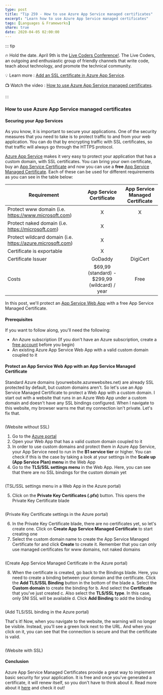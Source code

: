 ```yaml
---
type: post
title: "Tip 259 - How to use Azure App Service managed certificates"
excerpt: "Learn how to use Azure App Service managed certificates"
tags: [Languages & Frameworks]
share: true
date: 2020-04-05 02:00:00
---
```


::: tip 

:fire:  Hold the date. April 9th is the [Live Coders Conference!](https://captcalli.github.io/LiveCodersConf/). The Live Coders, an outgoing and enthusiastic group of friendly channels that write code, teach about technology, and promote the technical community.

:bulb: Learn more : [Add an SSL certificate in Azure App Service](https://docs.microsoft.com/azure/app-service/configure-ssl-certificate?WT.mc_id=docs-azuredevtips-azureappsdev). 

:tv: Watch the video : [How to use Azure App Service managed certificates](https://www.youtube.com/watch?v=qPphhM2v3xU&list=PLLasX02E8BPCNCK8Thcxu-Y-XcBUbhFWC&index=4&t=0s?WT.mc_id=youtube-azuredevtips-azureappsdev).

:::

### How to use Azure App Service managed certificates

#### Securing your App Services

As you know, it is important to secure your applications. One of the security measures that you need to take is to protect traffic to and from your web application. You can do that by encrypting traffic with SSL certificates, so that traffic will always go through the HTTPS protocol.

[Azure App Service](https://docs.microsoft.com/azure/app-service/?WT.mc_id=docs-azuredevtips-azureappsdev) makes it very easy to protect your application that has a custom domain, with SSL certificates. You can bring your own certificate, buy an [App Service Certificate](https://docs.microsoft.com/azure/app-service/configure-ssl-certificate#import-an-app-service-certificate?WT.mc_id=docs-azuredevtips-azureappsdev) and now you can use a **free** [App Service Managed Certificate](https://docs.microsoft.com/azure/app-service/configure-ssl-certificate#create-a-free-certificate-preview?WT.mc_id=docs-azuredevtips-azureappsdev). Each of these can be used for different requirements as you can see in the table below:

|      Requirement  |      App Service Certificate  | App Service Managed Certificate | 
| ------------- |:-------------:| :-----:|
| Protect www domain (i.e. https://www.microsoft.com)        | X      |   X | 
| Protect naked domain (i.e. https://microsoft.com)      | X |  |
| Protect wildcard domain (i.e. https://azure.microsoft.com) | X      |     | 
| Certificate is exportable | X      |     | 
| Certificate Issuer | GoDaddy      |  DigiCert   | 
| Costs | \$69,99 (standard) - \$299,99 (wildcard) / year      |  Free   | 

In this post, we'll protect an [App Service Web App](https://azure.microsoft.com/services/app-service/web/?WT.mc_id=azure-azuredevtips-azureappsdev) with a free App Service Managed Certificate.

#### Prerequisites

If you want to follow along, you'll need the following:
* An Azure subscription (If you don't have an Azure subscription, create a [free account](https://azure.microsoft.com/free/?WT.mc_id=azure-azuredevtips-azureappsdev) before you begin)
* An existing Azure App Service Web App with a valid custom domain coupled to it

#### Protect an App Service Web App with an App Service Managed Certificate

Standard Azure domains (yourwebsite.azurewebsites.net) are already SSL protected by default, but custom domains aren't. So let's use an App Service Managed Certificate to protect a Web App with a custom domain.
I start out with a website that runs in an Azure Web App under a custom domain and doesn't have any SSL bindings configured. When I navigate to this website, my browser warns me that my connection isn't private. Let's fix that.

<img :src="$withBase('/files/50sslerror.png')">

(Website without SSL)

1. Go to the [Azure portal](https://portal.azure.com/?WT.mc_id=azure-azuredevtips-azureappsdev)
2. Open your Web App that has a valid custom domain coupled to it
3. In order to use custom domains and protect them in Azure App Service, your App Service need to run in the **B1 service tier** or higher. You can check if this is the case by taking a look at your settings in the **Scale up (App Service Plan) menu** in the Web App
4. Go to the **TLS/SSL settings menu** in the Web App. Here, you can see that there are no SSL bindings for the custom domain yet

<img :src="$withBase('/files/50tslsettings.png')">

(TSL/SSL settings menu in a Web App in the Azure portal)

5. Click on the **Private Key Certificates (.pfx)** button. This opens the Private Key Certificate blade

<img :src="$withBase('/files/50privatekeysettings.png')">

(Private Key Certificate settings in the Azure portal)

6. In the Private Key Certificate blade, there are no certificates yet, so let's create one. Click on **Create App Service Managed Certificate** to start creating one
7. Select the custom domain name to create the App Service Managed Certificate for and click **Create** to create it. Remember that you can only use managed certificates for www domains, not naked domains

<img :src="$withBase('/files/50createmanagedcerts.png')">

(Create App Service Managed Certificate in the Azure portal)

8. When the certificate is created, go back to the Bindings blade. Here, you need to create a binding between your domain and the certificate. Click the **Add TLS/SSL Binding** button in the bottom of the blade
   a. Select the **Custom domain** to create the binding for 
   b. And select the **Certificate** that you've just created
   c. Also select the **TLS/SSL type**. In this case, only SNI SSL will be available
   d. Click **Add Binding** to add the binding

<img :src="$withBase('/files/50addbinding.png')">

(Add TLS/SSL binding in the Azure portal)

That's it! Now, when you navigate to the website, the warning will no longer be visible. Instead, you'll see a green lock next to the URL. And when you click on it, you can see that the connection is secure and that the certificate is valid.

<img :src="$withBase('/files/50secureconnection.png')">

(Website with SSL)

#### Conclusion

Azure App Service Managed Certificates provide a great way to implement basic security for your application. It is free and once you've generated a certificate, it will renew itself, so you don't have to think about it. Read more about it [here](https://docs.microsoft.com/azure/app-service/configure-ssl-certificate#create-a-free-certificate-preview?WT.mc_id=docs-azuredevtips-azureappsdev) and check it out!